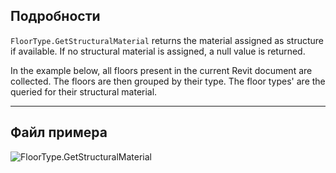 ## Подробности
`FloorType.GetStructuralMaterial` returns the material assigned as structure if available. If no structural material is assigned, a null value is returned.

In the example below, all floors present in the current Revit document are collected. The floors are then grouped by their type. The floor types' are the queried for their structural material.
___
## Файл примера

![FloorType.GetStructuralMaterial](./Revit.Elements.FloorType.GetStructuralMaterial_img.jpg)
